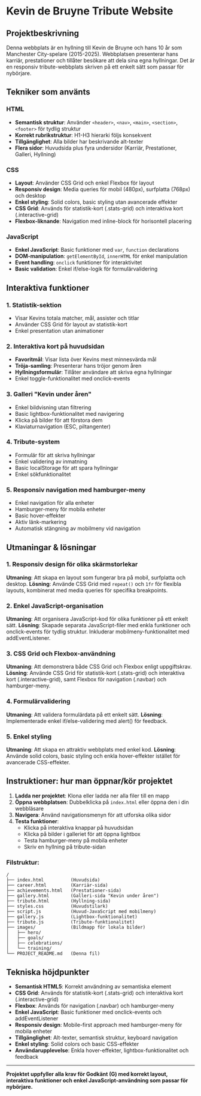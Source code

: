 # Kevin de Bruyne Tribute Website

## Projektbeskrivning

Denna webbplats är en hyllning till Kevin de Bruyne och hans 10 år som Manchester City-spelare (2015-2025). Webbplatsen presenterar hans karriär, prestationer och tillåter besökare att dela sina egna hyllningar. Det är en responsiv tribute-webbplats skriven på ett enkelt sätt som passar för nybörjare.

## Tekniker som använts

### HTML
- **Semantisk struktur**: Använder `<header>`, `<nav>`, `<main>`, `<section>`, `<footer>` för tydlig struktur
- **Korrekt rubrikstruktur**: H1-H3 hierarki följs konsekvent
- **Tillgänglighet**: Alla bilder har beskrivande alt-texter
- **Flera sidor**: Huvudsida plus fyra undersidor (Karriär, Prestationer, Galleri, Hyllning)

### CSS
- **Layout**: Använder CSS Grid och enkel Flexbox för layout
- **Responsiv design**: Media queries för mobil (480px), surfplatta (768px) och desktop
- **Enkel styling**: Solid colors, basic styling utan avancerade effekter
- **CSS Grid**: Används för statistik-kort (.stats-grid) och interaktiva kort (.interactive-grid)
- **Flexbox-liknande**: Navigation med inline-block för horisontell placering

### JavaScript
- **Enkel JavaScript**: Basic funktioner med `var`, `function` declarations
- **DOM-manipulation**: `getElementById`, `innerHTML` för enkel manipulation
- **Event handling**: `onclick` funktioner för interaktivitet
- **Basic validation**: Enkel if/else-logik för formulärvalidering

## Interaktiva funktioner

### 1. Statistik-sektion
- Visar Kevins totala matcher, mål, assister och titlar
- Använder CSS Grid för layout av statistik-kort
- Enkel presentation utan animationer

### 2. Interaktiva kort på huvudsidan
- **Favoritmål**: Visar lista över Kevins mest minnesvärda mål
- **Tröja-samling**: Presenterar hans tröjor genom åren
- **Hyllningsformulär**: Tillåter användare att skriva egna hyllningar
- Enkel toggle-funktionalitet med onclick-events

### 3. Galleri "Kevin under åren"
- Enkel bildvisning utan filtrering
- Basic lightbox-funktionalitet med navigering
- Klicka på bilder för att förstora dem
- Klaviaturnavigation (ESC, piltangenter)

### 4. Tribute-system
- Formulär för att skriva hyllningar
- Enkel validering av inmatning
- Basic localStorage för att spara hyllningar
- Enkel sökfunktionalitet

### 5. Responsiv navigation med hamburger-meny
- Enkel navigation för alla enheter
- Hamburger-meny för mobila enheter
- Basic hover-effekter
- Aktiv länk-markering
- Automatisk stängning av mobilmeny vid navigation

## Utmaningar & lösningar

### 1. Responsiv design för olika skärmstorlekar
**Utmaning**: Att skapa en layout som fungerar bra på mobil, surfplatta och desktop.
**Lösning**: Använde CSS Grid med `repeat()` och `1fr` för flexibla layouts, kombinerat med media queries för specifika breakpoints.

### 2. Enkel JavaScript-organisation
**Utmaning**: Att organisera JavaScript-kod för olika funktioner på ett enkelt sätt.
**Lösning**: Skapade separata JavaScript-filer med enkla funktioner och onclick-events för tydlig struktur. Inkluderar mobilmeny-funktionalitet med addEventListener.

### 3. CSS Grid och Flexbox-användning
**Utmaning**: Att demonstrera både CSS Grid och Flexbox enligt uppgiftskrav.
**Lösning**: Använde CSS Grid för statistik-kort (.stats-grid) och interaktiva kort (.interactive-grid), samt Flexbox för navigation (.navbar) och hamburger-meny.

### 4. Formulärvalidering
**Utmaning**: Att validera formulärdata på ett enkelt sätt.
**Lösning**: Implementerade enkel if/else-validering med alert() för feedback.

### 5. Enkel styling
**Utmaning**: Att skapa en attraktiv webbplats med enkel kod.
**Lösning**: Använde solid colors, basic styling och enkla hover-effekter istället för avancerade CSS-effekter.

## Instruktioner: hur man öppnar/kör projektet

1. **Ladda ner projektet**: Klona eller ladda ner alla filer till en mapp
2. **Öppna webbplatsen**: Dubbelklicka på `index.html` eller öppna den i din webbläsare
3. **Navigera**: Använd navigationsmenyn för att utforska olika sidor
4. **Testa funktioner**: 
   - Klicka på interaktiva knappar på huvudsidan
   - Klicka på bilder i galleriet för att öppna lightbox
   - Testa hamburger-meny på mobila enheter
   - Skriv en hyllning på tribute-sidan

### Filstruktur:
```
/
├── index.html          (Huvudsida)
├── career.html         (Karriär-sida)
├── achievements.html   (Prestationer-sida)
├── gallery.html        (Galleri-sida "Kevin under åren")
├── tribute.html        (Hyllning-sida)
├── styles.css          (Huvudstilark)
├── script.js           (Huvud-JavaScript med mobilmeny)
├── gallery.js          (Lightbox-funktionalitet)
├── tribute.js          (Tribute-funktionalitet)
├── images/             (Bildmapp för lokala bilder)
│   ├── hero/
│   ├── goals/
│   ├── celebrations/
│   └── training/
└── PROJECT_README.md   (Denna fil)
```

## Tekniska höjdpunkter

- **Semantisk HTML5**: Korrekt användning av semantiska element
- **CSS Grid**: Används för statistik-kort (.stats-grid) och interaktiva kort (.interactive-grid)
- **Flexbox**: Används för navigation (.navbar) och hamburger-meny
- **Enkel JavaScript**: Basic funktioner med onclick-events och addEventListener
- **Responsiv design**: Mobile-first approach med hamburger-meny för mobila enheter
- **Tillgänglighet**: Alt-texter, semantisk struktur, keyboard navigation
- **Enkel styling**: Solid colors och basic CSS-effekter
- **Användarupplevelse**: Enkla hover-effekter, lightbox-funktionalitet och feedback

---

**Projektet uppfyller alla krav för Godkänt (G) med korrekt layout, interaktiva funktioner och enkel JavaScript-användning som passar för nybörjare.**
